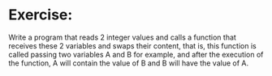 # Exercise:
Write a program that reads 2 integer values and calls a function that receives these 2 variables and swaps their content, that is, this function is called passing two variables A and B for example, and after the execution of the function, A will contain the value of B and B will have the value of A.
